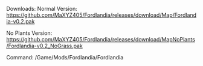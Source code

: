 Downloads:
Normal Version: https://github.com/MaXYZ405/Fordlandia/releases/download/Map/Fordlandia-v0.2.pak




No Plants Version: https://github.com/MaXYZ405/Fordlandia/releases/download/MapNoPlants/Fordlandia-v0.2_NoGrass.pak


Command: /Game/Mods/Fordlandia/Fordlandia
